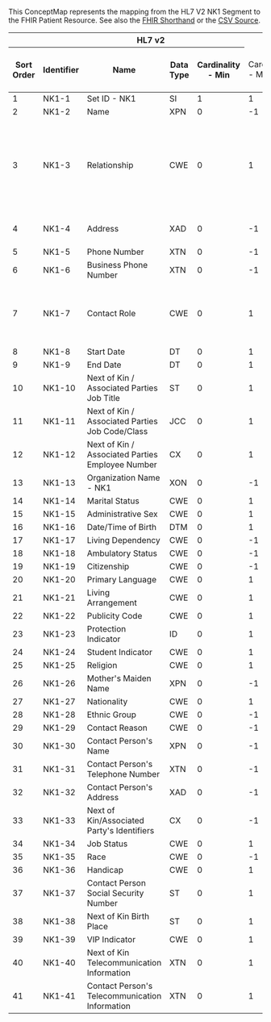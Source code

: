 
This ConceptMap represents the mapping from the HL7 V2 NK1 Segment to the FHIR Patient Resource. See also the <a href='https://github.com/HL7/v2-to-fhir/blob/master/tank/Segment NK1[Patient.contact] to Patient.fsh'>FHIR Shorthand</a> or the <a href='https://github.com/HL7/v2-to-fhir/blob/master/mappings/segments/HL7 Segment - FHIR R4_ NK1 [Patient.contact] - Sheet1.csv'>CSV Source</a>.
<table class='grid'><thead>
<tr><th colspan='6'>HL7 v2</th><th colspan='3'>Condition (IF True, args)</th><th colspan='7'>HL7 FHIR</th><th rowspan='2'>Comments</th></tr>
<tr><th title='Rows are listed in sequence of how they appear in the v2 standard. The first column, Sort Order, provides a sort order that can re-create the original v2 standard sequence in case one opts to re-sort/filter the rows.'>Sort Order</th><th title='Contains the formal Segment Name and Field Sequence according to the base standard using "-" as the delimiter.'>Identifier</th><th title='The formal name of the field in the most current published version.'>Name</th><th title='The data type of the field in the most current published version if not deprecated, otherwise the data type at the time it was deprecated and removed.'>Data Type</th><th title='The V2 min cardinality expressed numerically.'>Cardinality - Min</th><td style='border-right: 2px' title='The V2 max cardinality expressed numerically.'>Cardinality - Max</td><th title='Condition in an easy to read syntax (Computable ANTLR)'>Computable ANTLR</th><th title='Condition in FHIRPath Notation'>Computable FHIRPath</th><td style='border-right: 2px' title='Condition expressed in narrative form'>Narrative</td><th title='An existing FHIR attribute in the target FHIR version.'>FHIR Attribute</th><th title='A proposed extension. It will be expressed with #ext-……# around the proposed name. '>Extension</th><th title='The FHIR attribute’s data type in the target FHIR version.'>Data Type</th><th title='The FHIR min cardinality expressed numerically.'>Cardinality - Min</th><td style='border-right: 2px' title='The FHIR max cardinality expressed numerically.'>Cardinality - Max</td><th title='The URL to the Data Type Map that is to be used for the attribute in this segment.'>Data Type Mapping</th><th title='The URL to the Vocabulary Map that is to be used for the coded element for this attribute.'>Vocabulary Mapping<br/>(IS, ID, CE, CEN, CWE)</th></tr></thead>
<tbody>
<tr><td>1</td><td>NK1-1</td><td>Set ID - NK1</td><td>SI</td><td>1</td><td style='border-right: 2px'>1</td><td></td><td></td><td style='border-right: 2px'></td><td></td><td></td><td></td><td></td><td></td><td></td><td></td><td></td></tr>
<tr><td>2</td><td>NK1-2</td><td>Name</td><td>XPN</td><td>0</td><td style='border-right: 2px'>-1</td><td></td><td></td><td style='border-right: 2px'></td><td><a href='https://hl7.org/fhir/R4/Patient-definitions.html#Patient.contact.name'>Patient.contact.name</a></td><td></td><td><a href='https://hl7.org/fhir/R4/datatypes.html#HumanName'>HumanName</a></td><td>0</td><td>1</td><td><a href='ConceptMap-datatype-xpn-to-humanname.html'>XPN</a></td><td></td><td></td></tr>
<tr><td>3</td><td>NK1-3</td><td>Relationship</td><td>CWE</td><td>0</td><td style='border-right: 2px'>1</td><td></td><td></td><td style='border-right: 2px'></td><td></td><td>Patient.contact.#ext-v2Relationship#</td><td><a href='https://hl7.org/fhir/R4/datatypes.html#CodeableConcept'>CodeableConcept</a></td><td>0</td><td>1</td><td><a href='ConceptMap-datatype-cwecodeableconcept-to-codeableconcept.html'>CWE[CodeableConcept]</a></td><td>Relationship</td><td>Patient.contact.relationship uses the same value set as NK1-7 (contact role). There doesn't seem to be a standard element for the NK1-3 relationship in Patient.contact. An extension will likely be needed</td></tr>
<tr><td>4</td><td>NK1-4</td><td>Address</td><td>XAD</td><td>0</td><td style='border-right: 2px'>-1</td><td></td><td></td><td style='border-right: 2px'></td><td><a href='https://hl7.org/fhir/R4/Patient-definitions.html#Patient.contact.address'>Patient.contact.address</a></td><td></td><td><a href='https://hl7.org/fhir/R4/datatypes.html#Address'>Address</a></td><td>0</td><td>1</td><td><a href='ConceptMap-datatype-xad-to-address.html'>XAD</a></td><td></td><td>Note the decreased cardinality for the FHIR map</td></tr>
<tr><td>5</td><td>NK1-5</td><td>Phone Number</td><td>XTN</td><td>0</td><td style='border-right: 2px'>-1</td><td></td><td></td><td style='border-right: 2px'></td><td><a href='https://hl7.org/fhir/R4/Patient-definitions.html#Patient.contact.telecom'>Patient.contact.telecom</a></td><td></td><td><a href='https://hl7.org/fhir/R4/datatypes.html#ContactPoint'>ContactPoint</a></td><td>0</td><td>-1</td><td><a href='ConceptMap-datatype-xtn-to-contactpoint.html'>XTN</a></td><td></td><td></td></tr>
<tr><td>6</td><td>NK1-6</td><td>Business Phone Number</td><td>XTN</td><td>0</td><td style='border-right: 2px'>-1</td><td></td><td></td><td style='border-right: 2px'></td><td><a href='https://hl7.org/fhir/R4/Patient-definitions.html#Patient.contact.telecom'>Patient.contact.telecom</a></td><td></td><td><a href='https://hl7.org/fhir/R4/datatypes.html#ContactPoint'>ContactPoint</a></td><td>0</td><td>-1</td><td><a href='ConceptMap-datatype-xtn-to-contactpoint.html'>XTN</a></td><td></td><td></td></tr>
<tr><td>7</td><td>NK1-7</td><td>Contact Role</td><td>CWE</td><td>0</td><td style='border-right: 2px'>1</td><td></td><td></td><td style='border-right: 2px'></td><td><a href='https://hl7.org/fhir/R4/Patient-definitions.html#Patient.contact.relationship'>Patient.contact.relationship</a></td><td></td><td><a href='https://hl7.org/fhir/R4/datatypes.html#CodeableConcept'>CodeableConcept</a></td><td>0</td><td>-1</td><td><a href='ConceptMap-datatype-cwecodeableconcept-to-codeableconcept.html'>CWE[CodeableConcept]</a></td><td>Contact Role</td><td>Should we update the names in the base FHIR standard as the names and value sets are confusing?  It's normative, so has to have a very strong case.</td></tr>
<tr><td>8</td><td>NK1-8</td><td>Start Date</td><td>DT</td><td>0</td><td style='border-right: 2px'>1</td><td></td><td></td><td style='border-right: 2px'></td><td><a href='https://hl7.org/fhir/R4/Patient-definitions.html#Patient.contact.period.start'>Patient.contact.period.start</a></td><td></td><td><a href='https://hl7.org/fhir/R4/datatypes.html#dateTime'>dateTime</a></td><td>0</td><td>1</td><td></td><td></td><td></td></tr>
<tr><td>9</td><td>NK1-9</td><td>End Date</td><td>DT</td><td>0</td><td style='border-right: 2px'>1</td><td></td><td></td><td style='border-right: 2px'></td><td><a href='https://hl7.org/fhir/R4/Patient-definitions.html#Patient.contact.period.end'>Patient.contact.period.end</a></td><td></td><td><a href='https://hl7.org/fhir/R4/datatypes.html#dateTime'>dateTime</a></td><td>0</td><td>1</td><td></td><td></td><td></td></tr>
<tr><td>10</td><td>NK1-10</td><td>Next of Kin / Associated Parties Job Title</td><td>ST</td><td>0</td><td style='border-right: 2px'>1</td><td></td><td></td><td style='border-right: 2px'></td><td></td><td></td><td></td><td></td><td></td><td></td><td></td><td></td></tr>
<tr><td>11</td><td>NK1-11</td><td>Next of Kin / Associated Parties Job Code/Class</td><td>JCC</td><td>0</td><td style='border-right: 2px'>1</td><td></td><td></td><td style='border-right: 2px'></td><td></td><td></td><td></td><td></td><td></td><td></td><td></td><td></td></tr>
<tr><td>12</td><td>NK1-12</td><td>Next of Kin / Associated Parties Employee Number</td><td>CX</td><td>0</td><td style='border-right: 2px'>1</td><td></td><td></td><td style='border-right: 2px'></td><td></td><td></td><td></td><td></td><td></td><td></td><td></td><td></td></tr>
<tr><td>13</td><td>NK1-13</td><td>Organization Name - NK1</td><td>XON</td><td>0</td><td style='border-right: 2px'>-1</td><td></td><td></td><td style='border-right: 2px'></td><td><a href='https://hl7.org/fhir/R4/Patient-definitions.html#Patient.contact.organization'>Patient.contact.organization</a>(<a href='https://hl7.org/fhir/R4/Organization.html'>Organization</a>)</td><td></td><td><a href='https://hl7.org/fhir/R4/references.html'>Reference</a>(<a href='https://hl7.org/fhir/R4/Organization.html'>Organization</a>)</td><td>0</td><td>1</td><td><a href='ConceptMap-datatype-xonorganization-to-organization.html'>XON[Organization]</a></td><td></td><td></td></tr>
<tr><td>14</td><td>NK1-14</td><td>Marital Status</td><td>CWE</td><td>0</td><td style='border-right: 2px'>1</td><td></td><td></td><td style='border-right: 2px'></td><td></td><td></td><td></td><td></td><td></td><td></td><td></td><td></td></tr>
<tr><td>15</td><td>NK1-15</td><td>Administrative Sex</td><td>CWE</td><td>0</td><td style='border-right: 2px'>1</td><td></td><td></td><td style='border-right: 2px'></td><td><a href='https://hl7.org/fhir/R4/Patient-definitions.html#Patient.contact.gender'>Patient.contact.gender</a></td><td></td><td><a href='https://hl7.org/fhir/R4/datatypes.html#code'>code</a></td><td>0</td><td>1</td><td><a href='ConceptMap-datatype-cwecode-to-code.html'>CWE[code]</a></td><td>Gender</td><td></td></tr>
<tr><td>16</td><td>NK1-16</td><td>Date/Time of Birth</td><td>DTM</td><td>0</td><td style='border-right: 2px'>1</td><td></td><td></td><td style='border-right: 2px'></td><td></td><td></td><td></td><td></td><td></td><td></td><td></td><td></td></tr>
<tr><td>17</td><td>NK1-17</td><td>Living Dependency</td><td>CWE</td><td>0</td><td style='border-right: 2px'>-1</td><td></td><td></td><td style='border-right: 2px'></td><td></td><td></td><td></td><td></td><td></td><td></td><td></td><td></td></tr>
<tr><td>18</td><td>NK1-18</td><td>Ambulatory Status</td><td>CWE</td><td>0</td><td style='border-right: 2px'>-1</td><td></td><td></td><td style='border-right: 2px'></td><td></td><td></td><td></td><td></td><td></td><td></td><td></td><td></td></tr>
<tr><td>19</td><td>NK1-19</td><td>Citizenship</td><td>CWE</td><td>0</td><td style='border-right: 2px'>-1</td><td></td><td></td><td style='border-right: 2px'></td><td></td><td></td><td></td><td></td><td></td><td></td><td></td><td></td></tr>
<tr><td>20</td><td>NK1-20</td><td>Primary Language</td><td>CWE</td><td>0</td><td style='border-right: 2px'>1</td><td></td><td></td><td style='border-right: 2px'></td><td></td><td></td><td></td><td></td><td></td><td></td><td></td><td></td></tr>
<tr><td>21</td><td>NK1-21</td><td>Living Arrangement</td><td>CWE</td><td>0</td><td style='border-right: 2px'>1</td><td></td><td></td><td style='border-right: 2px'></td><td></td><td></td><td></td><td></td><td></td><td></td><td></td><td></td></tr>
<tr><td>22</td><td>NK1-22</td><td>Publicity Code</td><td>CWE</td><td>0</td><td style='border-right: 2px'>1</td><td></td><td></td><td style='border-right: 2px'></td><td></td><td></td><td></td><td></td><td></td><td></td><td></td><td></td></tr>
<tr><td>23</td><td>NK1-23</td><td>Protection Indicator</td><td>ID</td><td>0</td><td style='border-right: 2px'>1</td><td></td><td></td><td style='border-right: 2px'></td><td></td><td></td><td></td><td></td><td></td><td></td><td></td><td></td></tr>
<tr><td>24</td><td>NK1-24</td><td>Student Indicator</td><td>CWE</td><td>0</td><td style='border-right: 2px'>1</td><td></td><td></td><td style='border-right: 2px'></td><td></td><td></td><td></td><td></td><td></td><td></td><td></td><td></td></tr>
<tr><td>25</td><td>NK1-25</td><td>Religion</td><td>CWE</td><td>0</td><td style='border-right: 2px'>1</td><td></td><td></td><td style='border-right: 2px'></td><td></td><td></td><td></td><td></td><td></td><td></td><td></td><td></td></tr>
<tr><td>26</td><td>NK1-26</td><td>Mother's Maiden Name</td><td>XPN</td><td>0</td><td style='border-right: 2px'>-1</td><td></td><td></td><td style='border-right: 2px'></td><td></td><td></td><td></td><td></td><td></td><td></td><td></td><td></td></tr>
<tr><td>27</td><td>NK1-27</td><td>Nationality</td><td>CWE</td><td>0</td><td style='border-right: 2px'>1</td><td></td><td></td><td style='border-right: 2px'></td><td></td><td></td><td></td><td></td><td></td><td></td><td></td><td></td></tr>
<tr><td>28</td><td>NK1-28</td><td>Ethnic Group</td><td>CWE</td><td>0</td><td style='border-right: 2px'>-1</td><td></td><td></td><td style='border-right: 2px'></td><td></td><td></td><td></td><td></td><td></td><td></td><td></td><td></td></tr>
<tr><td>29</td><td>NK1-29</td><td>Contact Reason</td><td>CWE</td><td>0</td><td style='border-right: 2px'>-1</td><td></td><td></td><td style='border-right: 2px'></td><td></td><td></td><td></td><td></td><td></td><td></td><td></td><td></td></tr>
<tr><td>30</td><td>NK1-30</td><td>Contact Person's Name</td><td>XPN</td><td>0</td><td style='border-right: 2px'>-1</td><td></td><td></td><td style='border-right: 2px'></td><td><a href='https://hl7.org/fhir/R4/Patient-definitions.html#Patient.contact.organization'>Patient.contact.organization</a>(<a href='https://hl7.org/fhir/R4/Organization-definitions.html#Organization.contact.name'>Organization.contact.name</a>)</td><td></td><td><a href='https://hl7.org/fhir/R4/datatypes.html#HumanName'>HumanName</a></td><td>0</td><td>1</td><td><a href='ConceptMap-datatype-xpn-to-humanname.html'>XPN</a></td><td></td><td></td></tr>
<tr><td>31</td><td>NK1-31</td><td>Contact Person's Telephone Number</td><td>XTN</td><td>0</td><td style='border-right: 2px'>-1</td><td></td><td></td><td style='border-right: 2px'></td><td><a href='https://hl7.org/fhir/R4/Patient-definitions.html#Patient.contact.organization'>Patient.contact.organization</a>(<a href='https://hl7.org/fhir/R4/Organization-definitions.html#Organization.contact.telecom'>Organization.contact.telecom</a>)</td><td></td><td><a href='https://hl7.org/fhir/R4/datatypes.html#ContactPoint'>ContactPoint</a></td><td>0</td><td>-1</td><td><a href='ConceptMap-datatype-xtn-to-contactpoint.html'>XTN</a></td><td></td><td></td></tr>
<tr><td>32</td><td>NK1-32</td><td>Contact Person's Address</td><td>XAD</td><td>0</td><td style='border-right: 2px'>-1</td><td></td><td></td><td style='border-right: 2px'></td><td><a href='https://hl7.org/fhir/R4/Patient-definitions.html#Patient.contact.organization'>Patient.contact.organization</a>(<a href='https://hl7.org/fhir/R4/Organization-definitions.html#Organization.contact.address'>Organization.contact.address</a>)</td><td></td><td><a href='https://hl7.org/fhir/R4/datatypes.html#Address'>Address</a></td><td>0</td><td>1</td><td><a href='ConceptMap-datatype-xad-to-address.html'>XAD</a></td><td></td><td></td></tr>
<tr><td>33</td><td>NK1-33</td><td>Next of Kin/Associated Party's Identifiers</td><td>CX</td><td>0</td><td style='border-right: 2px'>-1</td><td></td><td></td><td style='border-right: 2px'></td><td></td><td></td><td></td><td></td><td></td><td></td><td></td><td></td></tr>
<tr><td>34</td><td>NK1-34</td><td>Job Status</td><td>CWE</td><td>0</td><td style='border-right: 2px'>1</td><td></td><td></td><td style='border-right: 2px'></td><td></td><td></td><td></td><td></td><td></td><td></td><td></td><td></td></tr>
<tr><td>35</td><td>NK1-35</td><td>Race</td><td>CWE</td><td>0</td><td style='border-right: 2px'>-1</td><td></td><td></td><td style='border-right: 2px'></td><td></td><td></td><td></td><td></td><td></td><td></td><td></td><td></td></tr>
<tr><td>36</td><td>NK1-36</td><td>Handicap</td><td>CWE</td><td>0</td><td style='border-right: 2px'>1</td><td></td><td></td><td style='border-right: 2px'></td><td></td><td></td><td></td><td></td><td></td><td></td><td></td><td></td></tr>
<tr><td>37</td><td>NK1-37</td><td>Contact Person Social Security Number</td><td>ST</td><td>0</td><td style='border-right: 2px'>1</td><td></td><td></td><td style='border-right: 2px'></td><td></td><td></td><td></td><td></td><td></td><td></td><td></td><td></td></tr>
<tr><td>38</td><td>NK1-38</td><td>Next of Kin Birth Place</td><td>ST</td><td>0</td><td style='border-right: 2px'>1</td><td></td><td></td><td style='border-right: 2px'></td><td></td><td></td><td></td><td></td><td></td><td></td><td></td><td></td></tr>
<tr><td>39</td><td>NK1-39</td><td>VIP Indicator</td><td>CWE</td><td>0</td><td style='border-right: 2px'>1</td><td></td><td></td><td style='border-right: 2px'></td><td></td><td></td><td></td><td></td><td></td><td></td><td></td><td></td></tr>
<tr><td>40</td><td>NK1-40</td><td>Next of Kin Telecommunication Information</td><td>XTN</td><td>0</td><td style='border-right: 2px'>1</td><td></td><td></td><td style='border-right: 2px'></td><td><a href='https://hl7.org/fhir/R4/Patient-definitions.html#Patient.contact.telecom'>Patient.contact.telecom</a></td><td></td><td><a href='https://hl7.org/fhir/R4/datatypes.html#ContactPoint'>ContactPoint</a></td><td>0</td><td>-1</td><td><a href='ConceptMap-datatype-xtn-to-contactpoint.html'>XTN</a></td><td></td><td></td></tr>
<tr><td>41</td><td>NK1-41</td><td>Contact Person's Telecommunication Information</td><td>XTN</td><td>0</td><td style='border-right: 2px'>1</td><td></td><td></td><td style='border-right: 2px'></td><td><a href='https://hl7.org/fhir/R4/Patient-definitions.html#Patient.contact.telecom'>Patient.contact.telecom</a></td><td></td><td><a href='https://hl7.org/fhir/R4/datatypes.html#ContactPoint'>ContactPoint</a></td><td>0</td><td>-1</td><td><a href='ConceptMap-datatype-xtn-to-contactpoint.html'>XTN</a></td><td></td><td></td></tr>
</tbody>
</table>
